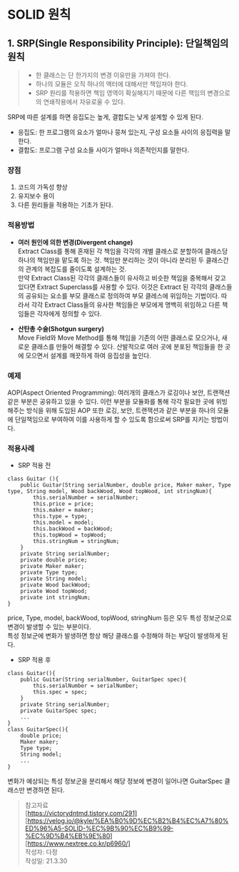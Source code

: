 # SOLID 원칙  

## 1. SRP(Single Responsibility Principle): 단일책임의 원칙  
> - 한 클래스는 단 한가지의 변경 이유만을 가져야 한다.  
> - 하나의 모듈은 오직 하나의 액터에 대해서만 책임져야 한다.  
> - SRP 원리를 적용하면 책임 영역이 확실해지기 때문에 다른 책임의 변경으로의 연쇄작용에서 자유로울 수 있다. 

SRP에 따른 설계를 하면 응집도는 높게, 결합도는 낮게 설계할 수 있게 된다.  
* 응집도: 한 프로그램의 요소가 얼마나 뭉쳐 있는지, 구성 요소들 사이의 응집력을 말한다.  
* 결합도: 프로그램 구성 요소들 사이가 얼마나 의존적인지를 말한다.  

### 장점  
1. 코드의 가독성 향상  
2. 유지보수 용이  
3. 다른 원리들을 적용하는 기초가 된다.  

### 적용방법  
* **여러 원인에 의한 변경(Divergent change)**  
Extract Class를 통해 혼재된 각 책임을 각각의 개별 클래스로 분할하여 클래스당 하나의 책임만을 맡도록 하는 것. 책임만 분리하는 것이 아니라 분리된 두 클래스간의 관계의 복잡도를 줄이도록 설계하는 것.  
 만약 Extract Class된 각각의 클래스들이 유사하고 비슷한 책임을 중복해서 갖고 있다면 Extract Superclass를 사용할 수 있다. 이것은 Extract 된 각각의 클래스들의 공유되는 요소를 부모 클래스로 정의하여 부모 클레스에 위임하는 기법이다. 따라서 각각 Extract Class들의 유사한 책임들은 부모에게 명백히 위임하고 다른 책임들은 각자에게 정의할 수 있다.  

* **산탄총 수술(Shotgun surgery)**  
Move Field와 Move Method를 통해 책임을 기존의 어떤 클래스로 모으거나, 새로운 클래스를 만들어 해결할 수 있다. 산발적으로 여러 곳에 분포된 책임들을 한 곳에 모으면서 설계를 깨끗하게 하여 응집성을 높인다. 

### 예제  
AOP(Aspect Oriented Programming): 여러개의 클래스가 로깅이나 보안, 트랜잭션 같은 부분은 공유하고 있을 수 있다. 이런 부분을 모듈화를 통해 각각 필요한 곳에 위빙해주는 방식을 위해 도입된 AOP 또한 로깅, 보안, 트랜잭션과 같은 부분을 하나의 모듈에 단일책임으로 부여하여 이를 사용하게 할 수 있도록 함으로써 SRP를 지키는 방법이다.  

### 적용사례  
- SRP 적용 전  
```
class Guitar (){
    public Guitar(String serialNumber, double price, Maker maker, Type type, String model, Wood backWood, Wood topWood, int stringNum){
        this.serialNumber = serialNumber;
        this.price = price;
        this.maker = maker;
        this.type = type;
        this.model = model;
        this.backWood = backWood;
        this.topWood = topWood;
        this.stringNum = stringNum;
    }
    private String serialNumber;
    private double price;
    private Maker maker;
    private Type type;
    private String model;
    private Wood backWood;
    private Wood topWood;
    private int stringNum;
}
```
price, Type, model, backWood, topWood, stringNum 등은 모두 특성 정보군으로 변경이 발생할 수 있는 부분이다.  
특성 정보군에 변화가 발생하면 항상 해당 클래스를 수정해야 하는 부담이 발생하게 된다. 

- SRP 적용 후  
```
class Guitar(){
    public Guitar(String serialNumber, GuitarSpec spec){
        this.serialNumber = serialNumber;
        this.spec = spec;
    }
    private String serialNumber;
    private GuitarSpec spec;
    ...
}
class GuitarSpec(){
    double price;
    Maker maker;
    Type type;
    String model;
    ...
}
```
변화가 예상되는 특성 정보군을 분리해서 해당 정보에 변경이 일어나면 GuitarSpec 클래스만 변경하면 된다. 

> 참고자료  
[https://victorydntmd.tistory.com/291]  
[https://velog.io/@kyle/%EA%B0%9D%EC%B2%B4%EC%A7%80%ED%96%A5-SOLID-%EC%9B%90%EC%B9%99-%EC%9D%B4%EB%9E%80]  
[https://www.nextree.co.kr/p6960/]  
작성자: 다정  
작성일: 21.3.30

